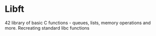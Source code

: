 # Libft
42 library of basic C functions - queues, lists, memory operations and more. Recreating standard libc functions
